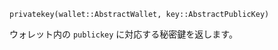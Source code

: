 ```
privatekey(wallet::AbstractWallet, key::AbstractPublicKey)
```

ウォレット内の `publickey` に対応する秘密鍵を返します。
